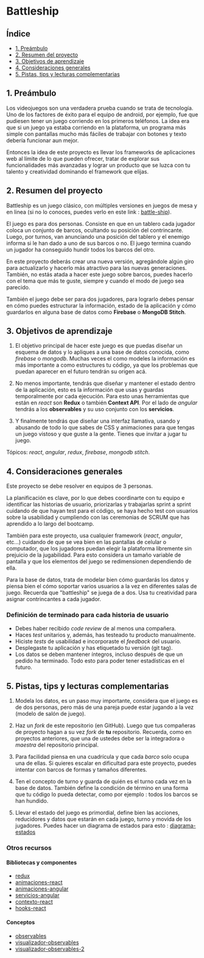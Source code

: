 # Battleship

## Índice

* [1. Preámbulo](#1-preámbulo)
* [2. Resumen del proyecto](#2-resumen-del-proyecto)
* [3. Objetivos de aprendizaje](#3-objetivos-de-aprendizaje)
* [4. Consideraciones generales](#4-consideraciones-generales)
* [5. Pistas, tips y lecturas complementarias](#5-pistas-tips-y-lecturas-complementarias)

## 1. Preámbulo

Los videojuegos son una verdadera prueba cuando se trata de tecnología. Uno de
los factores de éxito para el equipo de android, por ejemplo, fue que pudiesen
tener un juego corriendo en los primeros teléfonos. La idea era que si un juego
ya estaba corriendo en la plataforma, un programa más simple con pantallas mucho
más fáciles de trabajar con botones y texto debería funcionar aun mejor.

Entonces la idea de este proyecto es llevar los frameworks de aplicaciones web
al límite de lo que pueden ofrecer, tratar de explorar sus funcionalidades más
avanzadas y lograr un producto que se luzca con tu talento y creatividad
dominando el framework que elijas.

## 2. Resumen del proyecto

Battleship es un juego clásico, con múltiples versiones en juegos de mesa y en
linea (si no lo conoces, puedes verlo en este link :
[battle-ship](https://es.wikipedia.org/wiki/Batalla_naval_(juego))).

El juego es para dos personas. Consiste en que en un tablero cada jugador coloca
un conjunto de barcos, ocultando su posición del contrincante. Luego, por
turnos, van anunciando una posición del tablero y el enemigo informa si le han
dado a uno de sus barcos o no. El juego termina cuando un jugador ha conseguido
hundir todos los barcos del otro.

En este proyecto deberás crear una nueva versión, agregándole algún giro para
actualizarlo y hacerlo más atractivo para las nuevas generaciones. También, no
estás atada a hacer este juego sobre barcos, puedes hacerlo con el tema que más
te guste, siempre y cuando el modo de juego sea parecido.

También el juego debe ser para dos jugadores, para lograrlo debes pensar en cómo
puedes estructurar la información, estado de la aplicación y cómo guardarlos en
alguna base de datos como __Firebase__ o __MongoDB Stitch__.

## 3. Objetivos de aprendizaje

1. El objetivo principal de hacer este juego es que puedas diseñar un esquema de
datos y lo apliques a una base de datos conocida, como _firebase_ o _mongodb_.
Muchas veces el como modeles la información es más importante a como estructures
tu código, ya que los problemas que puedan aparecer en el futuro tendrán su
origen acá.

2. No menos importante, tendrás que diseñar y mantener el estado dentro de la
aplicación, esto es la información que usas y guardas temporalmente por cada
ejecución. Para esto unas herramientas que están en _react_ son __Redux__ o
también __Context API__. Por el lado de _angular_ tendrás a los __observables__
y su uso conjunto con los __servicios__.

3. Y finalmente tendrás que diseñar una interfaz llamativa, usando y abusando de
todo lo que sabes de CSS y animaciones para que tengas un juego vistoso y que
guste a la gente. Tienes que invitar a jugar tu juego.

Tópicos: _react_, _angular_, _redux_, _firebase_, _mongodb stitch_.

## 4. Consideraciones generales

Este proyecto se debe resolver en equipos de 3 personas.

La planificación es clave, por lo que debes coordinarte con tu equipo e
identificar las historias de usuario, priorizarlas y trabajarlas sprint a sprint
cuidando de que hayan test para el código, se haya hecho test con usuarios sobre
la usabilidad y cumpliendo con las ceremonias de SCRUM que has aprendido a lo
largo del bootcamp.

También para este proyecto, usa cualquier framework (_react_, _angular_, etc...)
cuidando de que se vea bien en las pantallas de celular o computador, que los
jugadores puedan elegir la plataforma libremente sin prejuicio de la
jugabilidad. Para esto considera un tamaño variable de pantalla y que los
elementos del juego se redimensionen dependiendo de ella.

Para la base de datos, trata de modelar bien cómo guardarás los datos y piensa
bien el cómo soportar varios usuarios a la vez en diferentes salas de juego.
Recuerda que "battleship" se juega de a dos. Usa tu creatividad para asignar
contrincantes a cada jugador.

### Definición de terminado para cada historia de usuario

* Debes haber recibido _code review_ de al menos una compañera.
* Haces _test_ unitarios y, además, has testeado tu producto manualmente.
* Hiciste _tests_ de usabilidad e incorporaste el _feedback_ del usuario.
* Desplegaste tu aplicación y has etiquetado tu versión (git tag).
* Los datos se deben mantener íntegros, incluso después de que un pedido ha
  terminado. Todo esto para poder tener estadísticas en el futuro.

## 5. Pistas, tips y lecturas complementarias

1. Modela los datos, es un paso muy importante, considera que el juego es de dos
personas, pero más de una pareja puede estar jugando a la vez (modelo de salón
de juego).

2. Haz un _fork_ de este repositorio (en GitHub). Luego que tus compañeras de
proyecto hagan a su vez _fork_ de __tu__ repositorio. Recuerda, como en
proyectos anteriores, que una de ustedes debe ser la integradora o _maestra_ del
repositorio principal.

3. Para facilidad piensa en una cuadrícula y que cada _barco_ solo ocupa una de
ellas. Si quieres escalar en dificultad para este proyecto, puedes intentar con
barcos de formas y tamaños diferentes.

4. Ten el concepto de turno y guarda de quién es el turno cada vez en la base de
datos. También define la condición de término en una forma que tu código lo
pueda detectar, como por ejemplo : todos los barcos se han hundido.

5. Llevar el estado del juego es primordial, define bien las acciones,
reducidores y datos que estarán en cada juego, turno y movida de los jugadores.
Puedes hacer un diagrama de estados para esto :
[diagrama-estados](https://www.lucidchart.com/pages/es/diagrama-de-maquina-de-estados)

### Otros recursos

#### Bibliotecas y componentes

* [redux](https://es.redux.js.org/)
* [animaciones-react](https://medium.com/@dmitrynozhenko/5-ways-to-animate-a-reactjs-app-in-2019-56eb9af6e3bf)
* [animaciones-angular](https://blog.angularindepth.com/total-guide-to-dynamic-angular-animations-that-can-be-toggled-at-runtime-be5bb6778a0a)
* [servicios-angular](https://angular.io/tutorial/toh-pt4)
* [contexto-react](https://es.reactjs.org/docs/context.html)
* [hooks-react](https://es.reactjs.org/docs/hooks-intro.html)

#### Conceptos

* [observables](https://angular.io/guide/observables)
* [visualizador-observables](https://rxviz.com/)
* [visualizador-observables-2](https://rxmarbles.com/)
